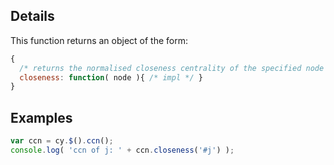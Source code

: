 ## Details

This function returns an object of the form:

```js
{
  /* returns the normalised closeness centrality of the specified node */
  closeness: function( node ){ /* impl */ }
}
```

## Examples

```js
var ccn = cy.$().ccn();
console.log( 'ccn of j: ' + ccn.closeness('#j') );
```